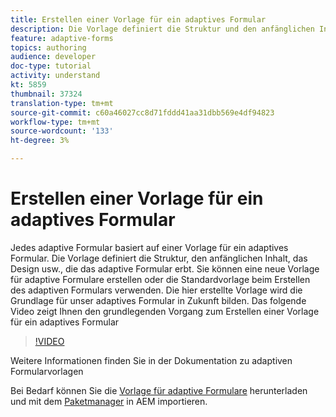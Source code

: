 ```yaml
---
title: Erstellen einer Vorlage für ein adaptives Formular
description: Die Vorlage definiert die Struktur und den anfänglichen Inhalt des adaptiven Formulars.
feature: adaptive-forms
topics: authoring
audience: developer
doc-type: tutorial
activity: understand
kt: 5859
thumbnail: 37324
translation-type: tm+mt
source-git-commit: c60a46027cc8d71fddd41aa31dbb569e4df94823
workflow-type: tm+mt
source-wordcount: '133'
ht-degree: 3%

---
```



# Erstellen einer Vorlage für ein adaptives Formular

Jedes adaptive Formular basiert auf einer Vorlage für ein adaptives Formular. Die Vorlage definiert die Struktur, den anfänglichen Inhalt, das Design usw., die das adaptive Formular erbt. Sie können eine neue Vorlage für adaptive Formulare erstellen oder die Standardvorlage beim Erstellen des adaptiven Formulars verwenden.
Die hier erstellte Vorlage wird die Grundlage für unser adaptives Formular in Zukunft bilden.
Das folgende Video zeigt Ihnen den grundlegenden Vorgang zum Erstellen einer Vorlage für ein adaptives Formular

>[!VIDEO](https://video.tv.adobe.com/v/37324/quality=9)

Weitere Informationen finden Sie in der Dokumentation zu adaptiven Formularvorlagen[](https://docs.adobe.com/content/help/en/experience-manager-65/forms/adaptive-forms-advanced-authoring/template-editor.html)

Bei Bedarf können Sie die [Vorlage für adaptive Formulare](assets/peak-application-template.zip) herunterladen und mit dem [Paketmanager](http://localhost:4502/crx/packmgr/index.jsp) in AEM importieren.





